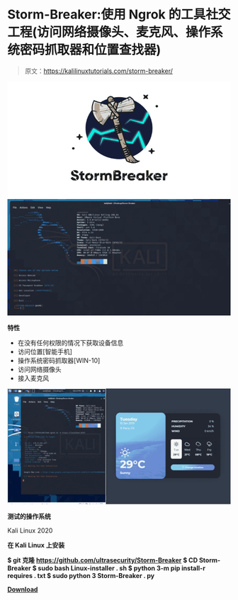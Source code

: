# Storm-Breaker:使用 Ngrok 的工具社交工程(访问网络摄像头、麦克风、操作系统密码抓取器和位置查找器)

> 原文：<https://kalilinuxtutorials.com/storm-breaker/>

[![Storm-Breaker : Tool Social Engineering (Access Webcam, Microphone, OS Password Grabber And Location Finder) With Ngrok](img/f00a5ae3c141c9bfd348e070be9e33ea.png "Storm-Breaker : Tool Social Engineering (Access Webcam, Microphone, OS Password Grabber And Location Finder) With Ngrok")](https://1.bp.blogspot.com/-OGgsDTp1AMI/YJk8dAnBOKI/AAAAAAAAJCs/ZMdyLirpG6IAQCSFYDI1TFz2EN3Kiq48ACLcBGAsYHQ/s728/1%2B%25281%2529.png)![](img/8c6626f7c7c6437313dc8ef103d0621d.png)

**特性**

*   在没有任何权限的情况下获取设备信息
*   访问位置[智能手机]
*   操作系统密码抓取器[WIN-10]
*   访问网络摄像头
*   接入麦克风

![](img/81a620ed08afca14df4cdb8acf26d536.png)

**测试的操作系统**

Kali Linux 2020

**在 Kali Linux 上安装**

**$ git 克隆 https://github.com/ultrasecurity/Storm-Breaker
$ CD Storm-Breaker
$ sudo bash Linux-installer . sh
$ python 3-m pip install-r requires . txt
$ sudo python 3 Storm-Breaker . py**

[**Download**](https://github.com/ultrasecurity/Storm-Breaker)